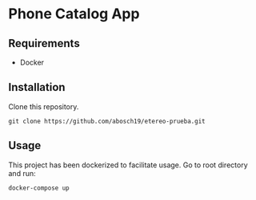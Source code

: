 # Phone Catalog App

## Requirements
- Docker

## Installation
Clone this repository.

`git clone https://github.com/abosch19/etereo-prueba.git`

## Usage
This project has been dockerized to facilitate usage. Go to root directory and run:

`docker-compose up`